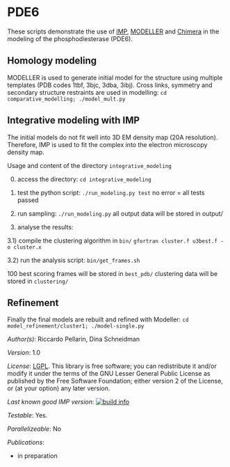# PDE6

These scripts demonstrate the use of [IMP](http://www.integrativemodeling.org/),
[MODELLER](http://salilab.org/modeller/) and
[Chimera](http://www.cgl.ucsf.edu/chimera/) in the modeling of the
phosphodiesterase (PDE6).

## Homology modeling

MODELLER is used to generate initial model for the structure using multiple templates 
(PDB codes 1tbf, 3bjc, 3dba, 3ibj). Cross links, symmetry and secondary structure restraints are used in modelling:
 `cd comparative_modelling; ./model_mult.py`


## Integrative modeling with IMP

The initial models do not fit well into 3D EM density map (20A resolution).
Therefore, IMP is used to fit the complex into the electron microscopy density map.

Usage and content of the directory `integrative_modeling`

0) access the directory:
`cd integrative_modeling`

1)  test the python script:
`./run_modeling.py test`
no error = all tests passed

2) run sampling:
`./run_modeling.py`
all output data will be stored in output/

3) analyse the results:

3.1) compile the clustering algorithm in `bin/`
`gfortran cluster.f u3best.f -o cluster.x`

3.2) run the analysis script:
`bin/get_frames.sh`

100 best scoring frames will be stored in `best_pdb/`
clustering data will be stored in `clustering/`

## Refinement

Finally the final models are rebuilt and refined with Modeller:
`cd model_refinement/cluster1; ./model-single.py`


_Author(s)_: Riccardo Pellarin, Dina Schneidman

_Version_: 1.0


_License_: [LGPL](http://www.gnu.org/licenses/old-licenses/lgpl-2.1.html).
This library is free software; you can redistribute it and/or
modify it under the terms of the GNU Lesser General Public
License as published by the Free Software Foundation; either
version 2 of the License, or (at your option) any later version.

_Last known good IMP version_: [![build info](https://salilab.org/imp/systems/?sysstat=2)](http://salilab.org/imp/systems/)

_Testable_: Yes.

_Parallelizeable_: No

_Publications_:
 - in preparation
